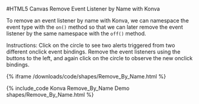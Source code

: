 
#HTML5 Canvas Remove Event Listener by Name with Konva

To remove an event listener by name with Konva,
we can namespace the event type with the `on()` method so that we can later
remove the event listener by the same namespace with the `off()` method.

Instructions: Click on the circle to see two alerts triggered from two different
onclick event bindings.  Remove the event listeners using the buttons to
the left, and again click on the circle to observe the new onclick bindings.

{% iframe /downloads/code/shapes/Remove_By_Name.html %}

{% include_code Konva Remove_By_Name Demo shapes/Remove_By_Name.html %}